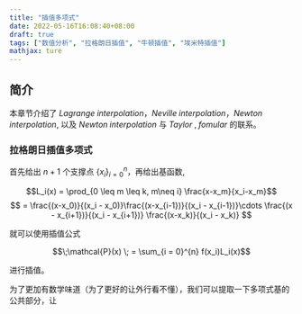 ```yaml
---
title: "插值多项式"
date: 2022-05-16T16:08:40+08:00
draft: true
tags: ["数值分析", "拉格朗日插值", "牛顿插值", "埃米特插值"]
mathjax: ture
---
```



## 简介
本章节介绍了 $Lagrange\;interpolation$，$Neville\;interpolation$，$Newton\;interpolation$, 以及 $Newton\;interpolation$ 与 $Taylor \;,\;fomular$ 的联系。 

### 拉格朗日插值多项式
首先给出  $n+1$ 个支撑点  $\{x_i\}_{i = 0}^{n}$，再给出基函数, 

$$L_i(x) = \prod_{0 \leq m \leq k, m\neq i} \frac{x-x_m}{x_i-x_m}$$
$$ = \frac{(x-x_0)}{(x_i - x_0)}\frac{(x-x_{i-1})}{(x_i - x_{i-1})}\cdots \frac{(x - x_{i+1})}{(x_i - x_{i+1})} \frac{(x-x_k)}{(x_i - x_k)}   $$

就可以使用插值公式

$$\;\mathcal{P}(x) \; = \sum_{i = 0}^{n} f(x_i)L_i(x)$$

进行插值。

为了更加有数学味道（为了更好的让外行看不懂），我们可以提取一下多项式基的公共部分，让